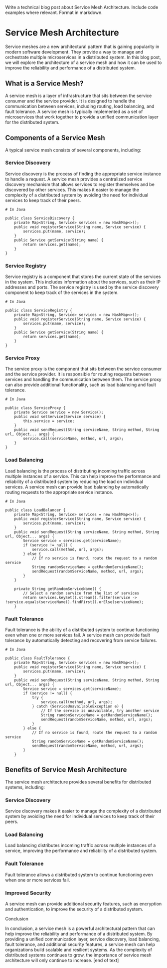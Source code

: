  Write a technical blog post about Service Mesh Architecture. Include code examples where relevant. Format in markdown.
# Service Mesh Architecture

Service meshes are a new architectural pattern that is gaining popularity in modern software development. They provide a way to manage and orchestrate multiple microservices in a distributed system. In this blog post, we will explore the architecture of a service mesh and how it can be used to improve the reliability and performance of a distributed system.
## What is a Service Mesh?

A service mesh is a layer of infrastructure that sits between the service consumer and the service provider. It is designed to handle the communication between services, including routing, load balancing, and fault tolerance. A service mesh is typically implemented as a set of microservices that work together to provide a unified communication layer for the distributed system.
## Components of a Service Mesh

A typical service mesh consists of several components, including:

### Service Discovery

Service discovery is the process of finding the appropriate service instance to handle a request. A service mesh provides a centralized service discovery mechanism that allows services to register themselves and be discovered by other services. This makes it easier to manage the complexity of a distributed system by avoiding the need for individual services to keep track of their peers.
```
# In Java

public class ServiceDiscovery {
    private Map<String, Service> services = new HashMap<>();
    public void registerService(String name, Service service) {
        services.put(name, service);
    }
    public Service getService(String name) {
        return services.get(name);
    }
}
```

### Service Registry

Service registry is a component that stores the current state of the services in the system. This includes information about the services, such as their IP addresses and ports. The service registry is used by the service discovery component to keep track of the services in the system.
```
# In Java

public class ServiceRegistry {
    private Map<String, Service> services = new HashMap<>();
    public void registerService(String name, Service service) {
        services.put(name, service);
    }
    public Service getService(String name) {
        return services.get(name);
    }
}
```

### Service Proxy

The service proxy is the component that sits between the service consumer and the service provider. It is responsible for routing requests between services and handling the communication between them. The service proxy can also provide additional functionality, such as load balancing and fault tolerance.
```
# In Java

public class ServiceProxy {
    private Service service = new Service();
    public void setService(Service service) {
        this.service = service;
    }
    public void sendRequest(String serviceName, String method, String url, Object... args) {
        service.call(serviceName, method, url, args);
    }
}
```

### Load Balancing

Load balancing is the process of distributing incoming traffic across multiple instances of a service. This can help improve the performance and reliability of a distributed system by reducing the load on individual services. A service mesh can provide load balancing by automatically routing requests to the appropriate service instance.
```
# In Java

public class LoadBalancer {
    private Map<String, Service> services = new HashMap<>();
    public void registerService(String name, Service service) {
        services.put(name, service);
    }
    public void sendRequest(String serviceName, String method, String url, Object... args) {
        Service service = services.get(serviceName);
        if (service != null) {
            service.call(method, url, args);
        } else {
            // If no service is found, route the request to a random service
            String randomServiceName = getRandomServiceName();
            sendRequest(randomServiceName, method, url, args);
        }
    }

    private String getRandomServiceName() {
        // Select a random service from the list of services
        return services.keySet().stream().filter(service -> !service.equals(serviceName)).findFirst().orElse(serviceName);
    }
```

### Fault Tolerance

Fault tolerance is the ability of a distributed system to continue functioning even when one or more services fail. A service mesh can provide fault tolerance by automatically detecting and recovering from service failures.
```
# In Java

public class FaultTolerance {
    private Map<String, Service> services = new HashMap<>();
    public void registerService(String name, Service service) {
        services.put(name, service);
    }
    public void sendRequest(String serviceName, String method, String url, Object... args) {
        Service service = services.get(serviceName);
        if (service != null) {
            try {
                service.call(method, url, args);
            } catch (ServiceUnavailableException e) {
                // If the service is unavailable, try another service
                String randomServiceName = getRandomServiceName();
                sendRequest(randomServiceName, method, url, args);
            }
        } else {
            // If no service is found, route the request to a random service
            String randomServiceName = getRandomServiceName();
            sendRequest(randomServiceName, method, url, args);
        }
    }

```

## Benefits of Service Mesh Architecture

The service mesh architecture provides several benefits for distributed systems, including:

### Service Discovery

Service discovery makes it easier to manage the complexity of a distributed system by avoiding the need for individual services to keep track of their peers.

### Load Balancing

Load balancing distributes incoming traffic across multiple instances of a service, improving the performance and reliability of a distributed system.

### Fault Tolerance

Fault tolerance allows a distributed system to continue functioning even when one or more services fail.

### Improved Security

A service mesh can provide additional security features, such as encryption and authentication, to improve the security of a distributed system.

Conclusion

In conclusion, a service mesh is a powerful architectural pattern that can help improve the reliability and performance of a distributed system. By providing a unified communication layer, service discovery, load balancing, fault tolerance, and additional security features, a service mesh can help organizations build scalable and resilient systems. As the complexity of distributed systems continues to grow, the importance of service mesh architecture will only continue to increase. [end of text]


